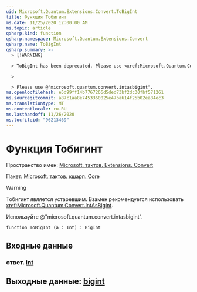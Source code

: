 ```yaml
---
uid: Microsoft.Quantum.Extensions.Convert.ToBigInt
title: Функция Тобигинт
ms.date: 11/25/2020 12:00:00 AM
ms.topic: article
qsharp.kind: function
qsharp.namespace: Microsoft.Quantum.Extensions.Convert
qsharp.name: ToBigInt
qsharp.summary: >-
  > [!WARNING]

  > ToBigInt has been deprecated. Please use <xref:Microsoft.Quantum.Convert.IntAsBigInt> instead.

  >

  > Please use @"microsoft.quantum.convert.intasbigint".
ms.openlocfilehash: e5d99ff14b7767266d5ded73bf2dc30fbf571261
ms.sourcegitcommit: a87c1aa8e7453360025e47ba614f25b02ea84ec3
ms.translationtype: MT
ms.contentlocale: ru-RU
ms.lasthandoff: 11/26/2020
ms.locfileid: "96213469"
---
```

# <a name="tobigint-function"></a>Функция Тобигинт

Пространство имен: [Microsoft. тактов. Extensions. Convert](xref:Microsoft.Quantum.Extensions.Convert)

Пакет: [Microsoft. тактов. кшарп. Core](https://nuget.org/packages/Microsoft.Quantum.QSharp.Core)


> [!WARNING]
> Тобигинт является устаревшим. Взамен рекомендуется использовать <xref:Microsoft.Quantum.Convert.IntAsBigInt>.
>
> Используйте @"microsoft.quantum.convert.intasbigint".



```qsharp
function ToBigInt (a : Int) : BigInt
```


## <a name="input"></a>Входные данные

### <a name="a--int"></a>ответ. [int](xref:microsoft.quantum.lang-ref.int)





## <a name="output--bigint"></a>Выходные данные: [bigint](xref:microsoft.quantum.lang-ref.bigint)

